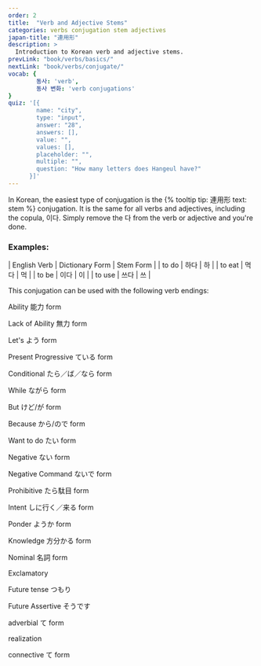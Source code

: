 ```yaml
---
order: 2
title:  "Verb and Adjective Stems"
categories: verbs conjugation stem adjectives
japan-title: "連用形"
description: >
  Introduction to Korean verb and adjective stems.
prevLink: "book/verbs/basics/"
nextLink: "book/verbs/conjugate/"
vocab: {
		동사: 'verb',
		동사 변화: 'verb conjugations'
}
quiz: '[{
        name: "city",
        type: "input",
        answer: "28",
        answers: [],
        value: "",
        values: [],
        placeholder: "",
        multiple: "",
        question: "How many letters does Hangeul have?"
      }]'
---
```

In Korean, the easiest type of conjugation is the {% tooltip tip: 連用形 text: stem %} conjugation.
It is the same for all verbs and adjectives, including the copula, 이다. Simply remove the 다
from the verb or adjective and you're done.

### Examples:

| English Verb | Dictionary Form | Stem Form |
| to do | 하다 | 하 |
| to eat | 먹다 | 먹 |
| to be | 이다 | 이 |
| to use | 쓰다 | 쓰 |

This conjugation can be used with the following verb endings:

Ability<span class="japanify"> 能力 form</span>

Lack of Ability<span class="japanify"> 無力 form</span>

Let's<span class="japanify"> よう form</span>

Present Progressive<span class="japanify"> ている form</span>

Conditional<span class="japanify"> たら／ば／なら form</span>

While<span class="japanify"> ながら form</span>

But<span class="japanify"> けど/が form</span>

Because<span class="japanify"> から/ので form</span>

Want to do<span class="japanify"> たい form</span>

Negative<span class="japanify"> ない form</span>

Negative Command<span class="japanify"> ないで form</span>

Prohibitive<span class="japanify"> たら駄目 form</span>

Intent<span class="japanify"> しに行く／来る form</span>

Ponder<span class="japanify"> ようか form</span>

Knowledge<span class="japanify"> 方分かる form</span>

Nominal<span class="japanify"> 名詞 form</span>

Exclamatory

Future tense<span class="japanify"> つもり</span>

Future Assertive<span class="japanify"> そうです</span>

adverbial<span class="japanify"> て form</span>

realization

connective<span class="japanify"> て form</span>
